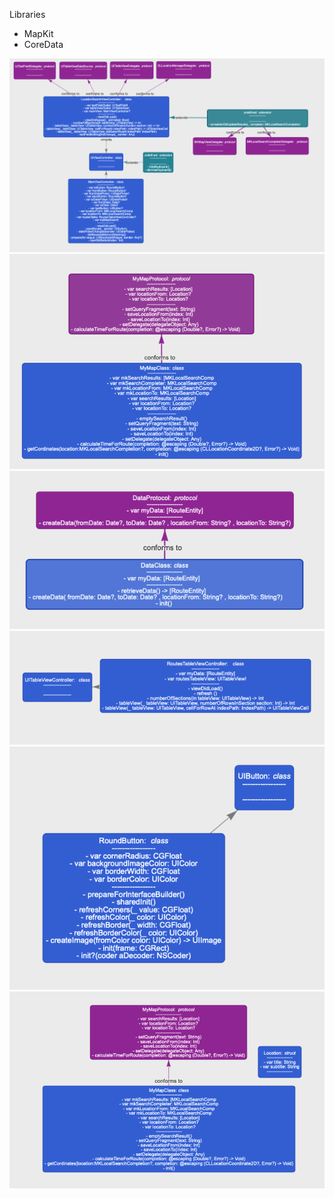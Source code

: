 
Libraries
* MapKit
* CoreData

<img src="attachment/diagram/1.png"/>
<img src="attachment/diagram/2.png"/>
<img src="attachment/diagram/3.png"/>
<img src="attachment/diagram/4.png"/>
<img src="attachment/diagram/5.png"/>
<img src="attachment/diagram/6.png"/>
